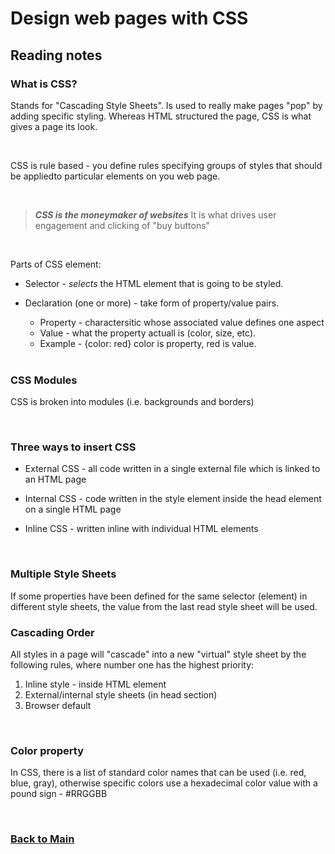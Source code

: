 # Design web pages with CSS

## Reading notes

### What is CSS?

Stands for "Cascading Style Sheets".  Is used to really make pages "pop" by adding specific styling.  Whereas HTML structured the page, CSS is what gives a page its look.

<br>

CSS is rule based - you define rules specifying groups of styles that should be appliedto particular elements on you web page.

<br>

> ***CSS is the moneymaker of websites***
>  It is what drives user engagement and clicking of "buy buttons"

<br>

Parts of CSS element:

* Selector - *selects* the HTML element that is going to be styled.
* Declaration (one or more) - take form of property/value pairs.
  * Property - charactersitic whose associated value defines one aspect
  * Value - what the property actuall is (color, size, etc).
  * Example - {color: red} color is property, red is value.

  <br>

### CSS Modules

CSS is broken into modules (i.e. backgrounds and borders)

<br>

### Three ways to insert CSS 
 
 * External CSS - all code written in a single external file which is linked to an HTML page
 
 * Internal CSS - code written in the style element inside the head element on a single HTML page

 * Inline CSS - written inline with individual HTML elements

 <br>

### Multiple Style Sheets

If some properties have been defined for the same selector (element) in different style sheets, the value from the last read style sheet will be used.

### Cascading Order

All styles in a page will "cascade" into a new "virtual" style sheet by the following rules, where number one has the highest priority:

  1. Inline style - inside HTML element
  2. External/internal style sheets (in head section)
  3. Browser default

<br>

### Color property

In CSS, there is a list of standard color names that can be used (i.e. red, blue, gray), otherwise specific colors use a hexadecimal color value with a pound sign - #RRGGBB

<br>

### [Back to Main](README.md)
